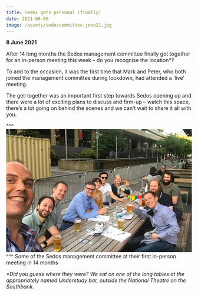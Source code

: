 ```yaml
---
title: Sedos gets personal (finally)
date: 2021-06-08
image: /assets/sedoscommittee-june21.jpg
---
```

**8 June 2021**

After 14 long months the Sedos management committee finally got together for an in-person meeting this week – do you recognise the location*? 

To add to the occasion, it was the first time that Mark and Peter, who both joined the management committee during lockdown, had attended a ‘live’ meeting. 

The get-together was an important first step towards Sedos opening up and there were a lot of exciting plans to discuss and firm-up – watch this space, there’s a lot going on behind the scenes and we can’t wait to share it all with you. 

^^^ ![](/assets/sedoscommittee-june21.jpg)
^^^ Some of the Sedos management committee at their first in-person meeting in 14 months

*\*Did you guess where they were? We sat on one of the long tables at the appropriately named Understudy bar, outside the National Theatre on the Southbank.*